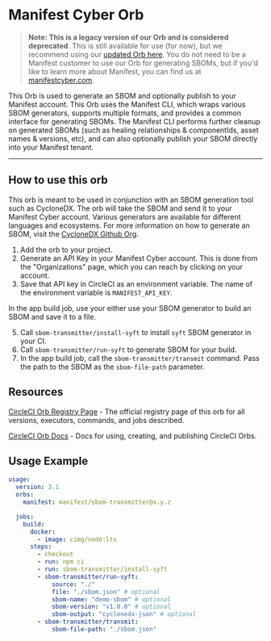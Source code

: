 # Manifest Cyber Orb

<!---
[![CircleCI Build Status](https://circleci.com/gh/<organization>/<project-name>.svg?style=shield "CircleCI Build Status")](https://circleci.com/gh/<organization>/<project-name>) [![CircleCI Orb Version](https://badges.circleci.com/orbs/<namespace>/<orb-name>.svg)](https://circleci.com/orbs/registry/orb/<namespace>/<orb-name>) [![GitHub License](https://img.shields.io/badge/license-MIT-lightgrey.svg)](https://raw.githubusercontent.com/<organization>/<project-name>/master/LICENSE) [![CircleCI Community](https://img.shields.io/badge/community-CircleCI%20Discuss-343434.svg)](https://discuss.circleci.com/c/ecosystem/orbs)

--->

> **Note: This is a legacy version of our Orb and is considered deprecated**. This is still available for use (for now), but we recommend using our [updated Orb here](https://circleci.com/developer/orbs/orb/manifest/sbom). You do not need to be a Manifest customer to use our Orb for generating SBOMs, but if you'd like to learn more about Manifest, you can find us at [manifestcyber.com](https://manifestcyber.com).

This Orb is used to generate an SBOM and optionally publish to your Manifest account. This Orb uses the Manifest CLI, which wraps various SBOM generators, supports multiple formats, and provides a common interface for generating SBOMs. The Manifest CLI performs further cleanup on generated SBOMs (such as healing relationships & componentIds, asset names & versions, etc), and can also optionally publish your SBOM directly into your Manifest tenant.

---

## How to use this orb

This orb is meant to be used in conjunction with an SBOM generation tool such as CycloneDX. The orb will take the SBOM and send it to your Manifest Cyber account. Various generators are available for different languages and ecosystems. For more information on how to generate an SBOM, visit the [CycloneDX Github Org](https://github.com/CycloneDX/).

1. Add the orb to your project.
2. Generate an API Key in your Manifest Cyber account. This is done from the "Organizations" page, which you can reach by clicking on your account. 
3. Save that API key in CircleCI as an environment variable. The name of the environment variable is `MANIFEST_API_KEY`.

In the app build job, use your either use your SBOM generator to build an SBOM and save it to a file. 

5. Call `sbom-transmitter/install-syft` to install `syft` SBOM generator in your CI.
6. Call `sbom-transmitter/run-syft` to generate SBOM for your build.
7. In the app build job, call the `sbom-transmitter/transmit` command. Pass the path to the SBOM as the `sbom-file-path` parameter.



## Resources

[CircleCI Orb Registry Page](https://circleci.com/orbs/registry/orb/manifest/sbom-transmitter) - The official registry page of this orb for all versions, executors, commands, and jobs described.

[CircleCI Orb Docs](https://circleci.com/docs/2.0/orb-intro/#section=configuration) - Docs for using, creating, and publishing CircleCI Orbs.

## Usage Example

```yaml
usage:
  version: 2.1
  orbs:
    manifest: manifest/sbom-transmitter@x.y.z

  jobs:
    build:
      docker:
        - image: cimg/node:lts
      steps:
        - checkout
        - run: npm ci
        - run: sbom-transmitter/install-syft
        - sbom-transmitter/run-syft:
            source: "./"
            file: "./sbom.json" # optional
            sbom-name: "demo-sbom" # optional
            sbom-version: "v1.0.0" # optional
            sbom-output: "cyclonedx-json" # optional
        - sbom-transmitter/transmit:
            sbom-file-path: "./sbom.json"
```
